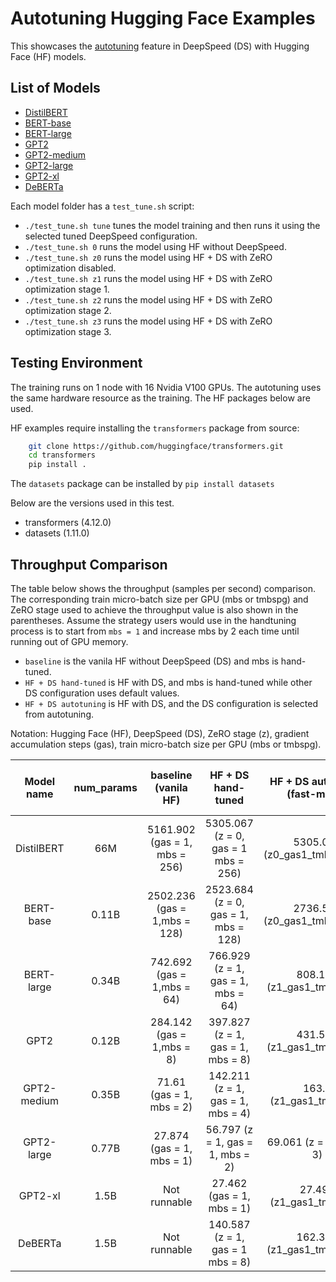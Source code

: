 # Autotuning Hugging Face Examples

This showcases the [autotuning](https://github.com/deepspeedai/DeepSpeed/tree/master/deepspeed/autotuning) feature in DeepSpeed (DS) with Hugging Face (HF) models.

## List of Models

- [DistilBERT](distilbert)
- [BERT-base](bert-base)
- [BERT-large](bert-large)
- [GPT2](gpt2)
- [GPT2-medium](gpt2-medium)
- [GPT2-large](gpt2-large)
- [GPT2-xl](gpt2-xl)
- [DeBERTa](deberta)

Each model folder has a `test_tune.sh` script:

- `./test_tune.sh tune` tunes the model training and then runs it using the selected tuned DeepSpeed configuration.
- `./test_tune.sh 0` runs the model using HF without DeepSpeed.
- `./test_tune.sh z0` runs the model using HF + DS with ZeRO optimization disabled.
- `./test_tune.sh z1` runs the model using HF + DS with ZeRO optimization stage 1.
- `./test_tune.sh z2` runs the model using HF + DS with ZeRO optimization stage 2.
- `./test_tune.sh z3` runs the model using HF + DS with ZeRO optimization stage 3.


## Testing Environment

The training runs on 1 node with 16 Nvidia V100 GPUs. The autotuning uses the same hardware resource as the training.
The HF packages below are used.

HF examples require installing the `transformers` package from source:
```bash
    git clone https://github.com/huggingface/transformers.git
    cd transformers
    pip install .
```
The `datasets` package can be installed by `pip install datasets`

Below are the versions used in this test.

- transformers (4.12.0)
- datasets (1.11.0)

## Throughput Comparison

The table below shows the throughput (samples per second) comparison. The corresponding train micro-batch size per GPU (mbs or tmbspg) and ZeRO stage used to achieve the throughput value is also shown in the parentheses. Assume the strategy users would use in the handtuning process is to start from `mbs = 1` and increase mbs by 2 each time until running out of GPU memory.
 - `baseline` is the vanila HF without DeepSpeed (DS) and mbs is hand-tuned.
 - `HF + DS hand-tuned` is HF with DS, and mbs is hand-tuned while other DS configuration uses default values.
 - `HF + DS autotuning` is HF with DS, and the DS configuration is selected from autotuning.

Notation: Hugging Face (HF), DeepSpeed (DS), ZeRO stage (z), gradient accumulation steps (gas), train micro-batch size per GPU (mbs or tmbspg).

| Model   name | num_params |     baseline (vanila HF)      |          HF + DS hand-tuned          | HF + DS autotuning (fast-mode) | throughput improvement over baseline | autotuning time (mins) | number of experiments |
| :----------: | :--------: | :---------------------------: | :----------------------------------: | :----------------------------: | :----------------------------------: | :--------------------: | :-------------------: |
|  DistilBERT  |    66M     | 5161.902 (gas = 1, mbs = 256) | 5305.067 (z = 0, gas = 1 mbs = 256)  |  5305.067 (z0_gas1_tmbspg256)  |                1.03x                 |           11           |          11           |
|  BERT-base   |   0.11B    | 2502.236 (gas = 1,mbs = 128)  | 2523.684 (z = 0, gas = 1, mbs = 128) |  2736.561 (z0_gas1_tmbspg235)  |                1.09x                 |           35           |          34           |
|  BERT-large  |   0.34B    |  742.692 (gas = 1,mbs = 64)   |  766.929 (z = 1, gas = 1, mbs = 64)  |   808.168 (z1_gas1_tmbspg93)   |                1.09x                 |           36           |          22           |
|     GPT2     |   0.12B    |   284.142 (gas = 1,mbs = 8)   |  397.827 (z = 1, gas = 1, mbs = 8)   |   431.586 (z1_gas1_tmbspg14)   |                1.52x                 |           25           |          17           |
| GPT2-medium  |   0.35B    |   71.61 (gas = 1, mbs = 2)    |  142.211 (z = 1, gas = 1, mbs = 4)   |    163.3 (z1_gas1_tmbspg6)     |                 2.28                 |           15           |          25           |
|  GPT2-large  |   0.77B    |   27.874 (gas = 1, mbs = 1)   |   56.797 (z = 1, gas = 1, mbs = 2)   |    69.061 (z = 1, mbs = 3)     |                2.48x                 |           27           |          13           |
|   GPT2-xl    |    1.5B    |         Not runnable          |      27.462 (gas = 1, mbs = 1)       |    27.497 (z1_gas1_tmbspg1)    |                 inf                  |           21           |           9           |
|   DeBERTa    |    1.5B    |         Not runnable          |   140.587 (z = 1, gas = 1 mbs = 8)   |  162.395  (z1_gas1_tmbspg11)   |                 inf                  |           40           |          12           |
